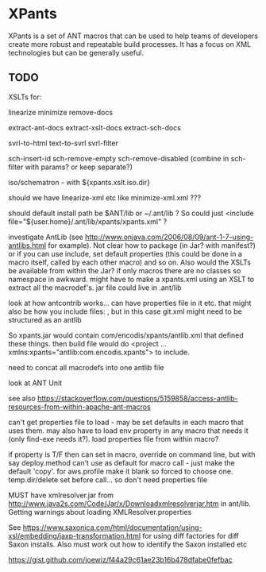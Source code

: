 # XPants

XPants is a set of ANT macros that can be used to help teams of developers create more robust and repeatable build processes. It has a focus on XML technologies but can be generally useful.


## TODO

XSLTs for:

linearize
minimize
remove-docs

extract-ant-docs
extract-xslt-docs
extract-sch-docs

svrl-to-html
text-to-svrl
svrl-filter


sch-insert-id
sch-remove-empty
sch-remove-disabled (combine in sch-filter with params? or keep separate?)

iso/schematron - with ${xpants.xslt.iso.dir}

should we have linearize-xml etc like minimize-xml.xml ???

should default install path be $ANT/lib or ~/.ant/lib ? So could just <include file="${user.home}/.ant/lib/xpants/xpants.xml" ?

investigate AntLib (see http://www.onjava.com/2006/08/09/ant-1-7-using-antlibs.html for example).
Not clear how to package (in Jar? with manifest?) or if you can use include, set default properties (this could be done in a macro itself, called by each other macro) and so on. Also would the XSLTs  be available from within the Jar? if only macros there are no classes so namespace in awkward. might have to make a xpants.xml using an XSLT to extract all the macrodef's. jar file could live in
.ant/lib

look at how antcontrib works... can have properties file in it etc. that might also be how you include files: <taskdef resource="com/encodis/xpants/git.xml"/>, but in this case git.xml might need to be structured as an antlib

So xpants.jar would contain com/encodis/xpants/antlib.xml that defined these things. then build file would do <project ... xmlns:xpants="antlib:com.encodis.xpants"> to include.

need to concat all macrodefs into one antlib file

look at ANT Unit

see also https://stackoverflow.com/questions/5159858/access-antlib-resources-from-within-apache-ant-macros

can't get properties file to load - may be set defaults in each macro that uses them.
may also have to load env property in any macro that needs it (only find-exe needs it?). load properties file from within macro?

if property is T/F then can set in macro, override on command line, but with say deploy.method can't use as default for macro call - just make the default 'copy'. for aws.profile make it blank so forced to choose one. temp.dir/delete set before call... so don't need properties file

MUST have xmlresolver.jar from http://www.java2s.com/Code/Jar/x/Downloadxmlresolverjar.htm in ant/lib. Getting warnings about loading XMLResolver.properties

See https://www.saxonica.com/html/documentation/using-xsl/embedding/jaxp-transformation.html for using diff factories for diff Saxon installs. Also must work out how to identify the Saxon installed etc

https://gist.github.com/joewiz/f44a29c61ae23b16b478dfabe0fefbac

